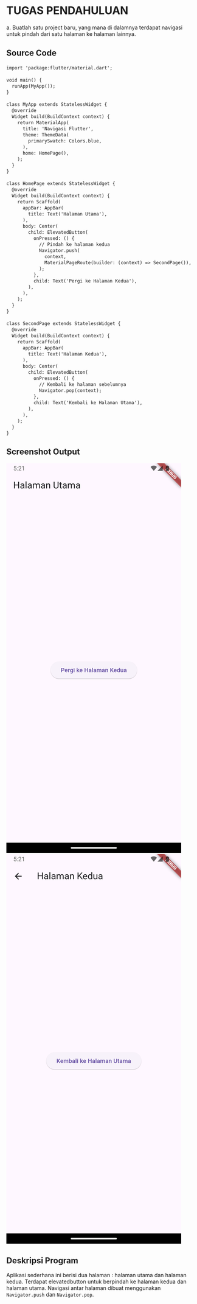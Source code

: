 # TUGAS PENDAHULUAN

a. Buatlah satu project baru, yang mana di dalamnya terdapat navigasi untuk pindah dari satu halaman ke halaman lainnya.

## Source Code

```
import 'package:flutter/material.dart';

void main() {
  runApp(MyApp());
}

class MyApp extends StatelessWidget {
  @override
  Widget build(BuildContext context) {
    return MaterialApp(
      title: 'Navigasi Flutter',
      theme: ThemeData(
        primarySwatch: Colors.blue,
      ),
      home: HomePage(),
    );
  }
}

class HomePage extends StatelessWidget {
  @override
  Widget build(BuildContext context) {
    return Scaffold(
      appBar: AppBar(
        title: Text('Halaman Utama'),
      ),
      body: Center(
        child: ElevatedButton(
          onPressed: () {
            // Pindah ke halaman kedua
            Navigator.push(
              context,
              MaterialPageRoute(builder: (context) => SecondPage()),
            );
          },
          child: Text('Pergi ke Halaman Kedua'),
        ),
      ),
    );
  }
}

class SecondPage extends StatelessWidget {
  @override
  Widget build(BuildContext context) {
    return Scaffold(
      appBar: AppBar(
        title: Text('Halaman Kedua'),
      ),
      body: Center(
        child: ElevatedButton(
          onPressed: () {
            // Kembali ke halaman sebelumnya
            Navigator.pop(context);
          },
          child: Text('Kembali ke Halaman Utama'),
        ),
      ),
    );
  }
}
```

## Screenshot Output

![halamanutama](Dok/halutama.png)
![halamankedua](Dok/halkedua.png)

## Deskripsi Program

Aplikasi sederhana ini berisi dua halaman : halaman utama dan halaman kedua. Terdapat elevatedbutton untuk berpindah ke halaman kedua dan halaman utama. Navigasi antar halaman dibuat menggunakan `Navigator.push` dan `Navigator.pop`.